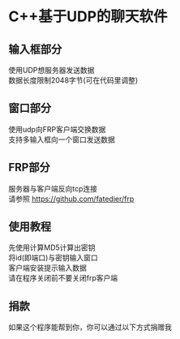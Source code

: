 C++基于UDP的聊天软件
====

输入框部分
-----
使用UDP想服务器发送数据<br>
数据长度限制2048字节(可在代码里调整)<br>

窗口部分
-----
使用udp向FRP客户端交换数据<br>
支持多输入框向一个窗口发送数据<br>

FRP部分
-----
服务器与客户端反向tcp连接<br>
请参照 https://github.com/fatedier/frp<br>

使用教程
-----
先使用计算MD5计算出密钥<br>
将id(即端口)与密钥输入窗口<br>
客户端安装提示输入数据<br>
请在程序关闭前不要关闭frp客户端<br>

捐款
-----
如果这个程序能帮到你，你可以通过以下方式捐赠我<br>
